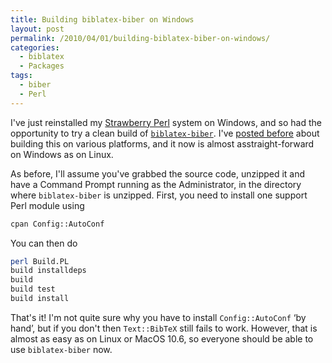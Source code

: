 ```yaml
---
title: Building biblatex-biber on Windows
layout: post
permalink: /2010/04/01/building-biblatex-biber-on-windows/
categories:
  - biblatex
  - Packages
tags:
  - biber
  - Perl
---
```

I've just reinstalled my [Strawberry Perl](http://strawberryperl.com/) system on Windows, and so had the opportunity to try a clean build of [`biblatex-biber`](http://biblatex-biber.sourceforge.net/). I've [posted before](/2010/02/27/building-biblatex-biber-again/) about building this on various platforms, and it now is almost asstraight-forward on Windows as on Linux.

As before, I'll assume you've grabbed the source code, unzipped it and have a Command Prompt running as the Administrator, in the directory where `biblatex-biber` is unzipped. First, you need to install one support Perl module using

```bash
cpan Config::AutoConf
```

You can then do

```bash
perl Build.PL
build installdeps
build
build test
build install
```

That's it! I'm not quite sure why you have to install `Config::AutoConf` ‘by hand’, but if you don't then `Text::BibTeX` still fails to work. However, that is almost as easy as on Linux or MacOS 10.6, so everyone should be able to use `biblatex-biber` now.
